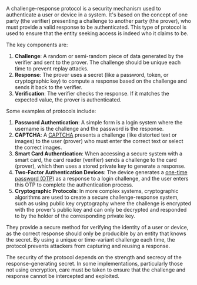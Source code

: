 A challenge-response protocol is a security mechanism used to authenticate a user or device in a system. It's based on the concept of one party (the verifier) presenting a challenge to another party (the prover), who must provide a valid response to be authenticated. This type of protocol is used to ensure that the entity seeking access is indeed who it claims to be.

The key components are:

1. **Challenge**: A random or semi-random piece of data generated by the verifier and sent to the prover. The challenge should be unique each time to prevent replay attacks.
2. **Response**: The prover uses a secret (like a password, token, or cryptographic key) to compute a response based on the challenge and sends it back to the verifier.
3. **Verification**: The verifier checks the response. If it matches the expected value, the prover is authenticated.

Some examples of protocols include:

1. **Password Authentication**: A simple form is a login system where the username is the challenge and the password is the response.
2. **CAPTCHA**: A [CAPTCHA]() presents a challenge (like distorted text or images) to the user (prover) who must enter the correct text or select the correct images.
3. **Smart Card Authentication**: When accessing a secure system with a smart card, the card reader (verifier) sends a challenge to the card (prover), which then uses a stored private key to generate a response.
4. **Two-Factor Authentication Devices**: The device generates a [one-time password (OTP)]() as a response to a login challenge, and the user enters this OTP to complete the authentication process.
5. **Cryptographic Protocols**: In more complex systems, cryptographic algorithms are used to create a secure challenge-response system, such as using public key cryptography where the challenge is encrypted with the prover's public key and can only be decrypted and responded to by the holder of the corresponding private key.

They provide a secure method for verifying the identity of a user or device, as the correct response should only be producible by an entity that knows the secret. By using a unique or time-variant challenge each time, the protocol prevents attackers from capturing and reusing a response.

The security of the protocol depends on the strength and secrecy of the response-generating secret. In some implementations, particularly those not using encryption, care must be taken to ensure that the challenge and response cannot be intercepted and exploited.

